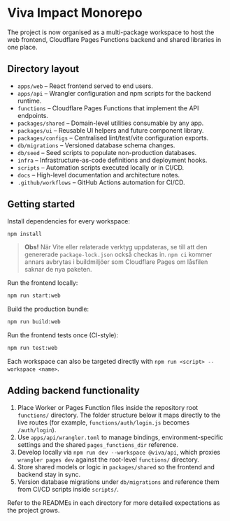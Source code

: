 # Viva Impact Monorepo

The project is now organised as a multi-package workspace to host the web
frontend, Cloudflare Pages Functions backend and shared libraries in one place.

## Directory layout

- `apps/web` – React frontend served to end users.
- `apps/api` – Wrangler configuration and npm scripts for the backend runtime.
- `functions` – Cloudflare Pages Functions that implement the API endpoints.
- `packages/shared` – Domain-level utilities consumable by any app.
- `packages/ui` – Reusable UI helpers and future component library.
- `packages/configs` – Centralised lint/test/vite configuration exports.
- `db/migrations` – Versioned database schema changes.
- `db/seed` – Seed scripts to populate non-production databases.
- `infra` – Infrastructure-as-code definitions and deployment hooks.
- `scripts` – Automation scripts executed locally or in CI/CD.
- `docs` – High-level documentation and architecture notes.
- `.github/workflows` – GitHub Actions automation for CI/CD.

## Getting started

Install dependencies for every workspace:

```sh
npm install
```

> **Obs!** När Vite eller relaterade verktyg uppdateras, se till att den genererade
> `package-lock.json` också checkas in. `npm ci` kommer annars avbrytas i
> buildmiljöer som Cloudflare Pages om låsfilen saknar de nya paketen.

Run the frontend locally:

```sh
npm run start:web
```

Build the production bundle:

```sh
npm run build:web
```

Run the frontend tests once (CI-style):

```sh
npm run test:web
```

Each workspace can also be targeted directly with `npm run <script> --workspace <name>`.

## Adding backend functionality

1. Place Worker or Pages Function files inside the repository root `functions/`
   directory. The folder structure below it maps directly to the live routes
   (for example, `functions/auth/login.js` becomes `/auth/login`).
2. Use `apps/api/wrangler.toml` to manage bindings, environment-specific
   settings and the shared `pages_functions_dir` reference.
3. Develop locally via `npm run dev --workspace @viva/api`, which proxies
   `wrangler pages dev` against the root-level `functions/` directory.
4. Store shared models or logic in `packages/shared` so the frontend and backend
   stay in sync.
5. Version database migrations under `db/migrations` and reference them from
   CI/CD scripts inside `scripts/`.

Refer to the READMEs in each directory for more detailed expectations as the
project grows.
